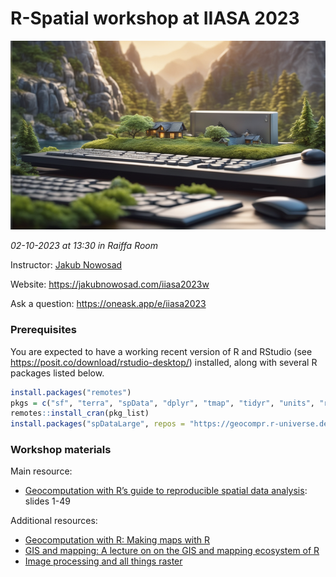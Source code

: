 # R-Spatial workshop at IIASA 2023

<!-- Create a image of a beautiful landscape with a few old-style computers shown somewhere in the background of the picture [MircoRealism; StableDiffusion XL]-->
![](im.png)

*02-10-2023 at 13:30 in Raiffa Room*

Instructor: [Jakub Nowosad](https://jakubnowosad.com/iiasa2023/#/hello-i-am-jakub)

Website: <https://jakubnowosad.com/iiasa2023w>

Ask a question: <https://oneask.app/e/iiasa2023>

### Prerequisites

You are expected to have a working recent version of R and RStudio (see https://posit.co/download/rstudio-desktop/) installed, along with several R packages listed below.

```r
install.packages("remotes")
pkgs = c("sf", "terra", "spData", "dplyr", "tmap", "tidyr", "units", "rmapshaper")
remotes::install_cran(pkg_list)
install.packages("spDataLarge", repos = "https://geocompr.r-universe.dev")
```

### Workshop materials

Main resource:

- [Geocomputation with R’s guide to reproducible spatial data analysis](https://jakubnowosad.com/ogh2022/#/title-slide): slides 1-49

Additional resources:

- [Geocomputation with R: Making maps with R](https://r.geocompx.org/adv-map)
- [GIS and mapping: A lecture on on the GIS and mapping ecosystem of R](https://jakubnowosad.com/SIGR2021/lecture/lecture.html#1)
- [Image processing and all things raster](https://jakubnowosad.com/SIGR2021/workshop2/workshop2.html)

